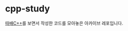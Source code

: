 # cpp-study

[따배C++](https://www.inflearn.com/course/following-c-plus)를 보면서 작성한 코드를 모아놓은 아카이브 레포입니다.
